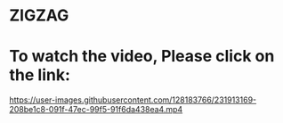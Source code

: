 # ZIGZAG

# To watch the video, Please click on the link:
https://user-images.githubusercontent.com/128183766/231913169-208be1c8-091f-47ec-99f5-91f6da438ea4.mp4


